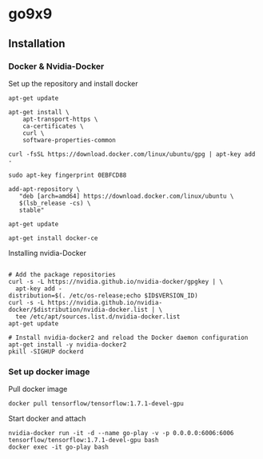# go9x9

## Installation

### Docker & Nvidia-Docker

Set up the repository and install docker
```
apt-get update

apt-get install \
    apt-transport-https \
    ca-certificates \
    curl \
    software-properties-common

curl -fsSL https://download.docker.com/linux/ubuntu/gpg | apt-key add -

sudo apt-key fingerprint 0EBFCD88

add-apt-repository \
   "deb [arch=amd64] https://download.docker.com/linux/ubuntu \
   $(lsb_release -cs) \
   stable"
   
apt-get update

apt-get install docker-ce
```

Installing nvidia-Docker
```

# Add the package repositories
curl -s -L https://nvidia.github.io/nvidia-docker/gpgkey | \
  apt-key add -
distribution=$(. /etc/os-release;echo $ID$VERSION_ID)
curl -s -L https://nvidia.github.io/nvidia-docker/$distribution/nvidia-docker.list | \
  tee /etc/apt/sources.list.d/nvidia-docker.list
apt-get update

# Install nvidia-docker2 and reload the Docker daemon configuration
apt-get install -y nvidia-docker2
pkill -SIGHUP dockerd
```

### Set up docker image
Pull docker image
```
docker pull tensorflow/tensorflow:1.7.1-devel-gpu
```

Start docker and attach

```
nvidia-docker run -it -d --name go-play -v -p 0.0.0.0:6006:6006 tensorflow/tensorflow:1.7.1-devel-gpu bash
docker exec -it go-play bash
```
